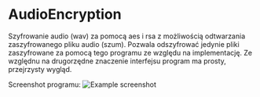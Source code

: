 # AudioEncryption
Szyfrowanie audio (wav) za pomocą aes i rsa z możliwością odtwarzania zaszyfrowanego pliku audio (szum).
Pozwala odszyfrować jedynie pliki zaszyfrowane za pomocą tego programu ze względu na implementację.
Ze względnu na drugorzędne znaczenie interfejsu program ma prosty, przejrzysty wygląd.

Screenshot programu:
![Example screenshot]()

